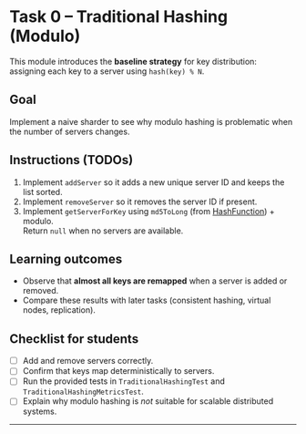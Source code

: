 # Task 0 – Traditional Hashing (Modulo)

This module introduces the **baseline strategy** for key distribution:  
assigning each key to a server using `hash(key) % N`.

## Goal

Implement a naive sharder to see why modulo hashing is problematic
when the number of servers changes.

## Instructions (TODOs)

1. Implement `addServer` so it adds a new unique server ID and keeps the list sorted.
2. Implement `removeServer` so it removes the server ID if present.
3. Implement `getServerForKey` using `md5ToLong` (from [HashFunction](../../hashing/HashFunction.kt)) + modulo.  
   Return `null` when no servers are available.

## Learning outcomes

- Observe that **almost all keys are remapped** when a server is added or removed.
- Compare these results with later tasks (consistent hashing, virtual nodes, replication).

## Checklist for students

- [ ] Add and remove servers correctly.
- [ ] Confirm that keys map deterministically to servers.
- [ ] Run the provided tests in `TraditionalHashingTest` and `TraditionalHashingMetricsTest`.
- [ ] Explain why modulo hashing is *not* suitable for scalable distributed systems.

---

